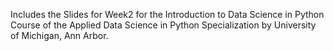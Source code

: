 Includes the Slides for Week2 for the Introduction to Data Science in Python Course of the Applied Data Science in Python Specialization by University of Michigan, Ann Arbor.

